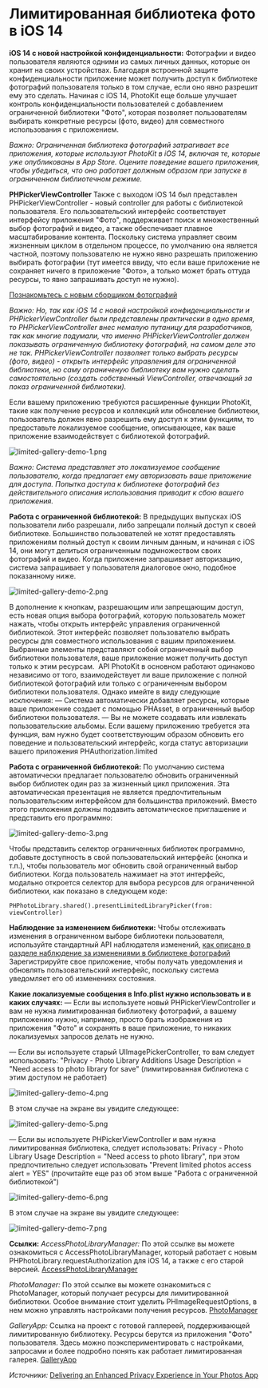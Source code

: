 # Лимитированная библиотека фото в iOS 14

**iOS 14 с новой настройкой конфиденциальности:**
Фотографии и видео пользователя являются одними из самых личных данных, которые он хранит на своих устройствах. Благодаря встроенной защите конфиденциальности приложение может получить доступ к библиотеке фотографий пользователя только в том случае, если оно явно разрешит ему это сделать. Начиная с iOS 14, PhotoKit еще больше улучшает контроль конфиденциальности пользователей с добавлением ограниченной библиотеки "Фото", которая позволяет пользователям выбирать конкретные ресурсы (фото, видео) для совместного использования с приложением.

*Важно:
Ограниченная библиотека фотографий затрагивает все приложения, которые используют PhotoKit в iOS 14, включая те, которые уже опубликованы в App Store. Оцените поведение вашего приложения, чтобы убедиться, что оно работает должным образом при запуске в ограниченном библиотечном режиме.*

**PHPickerViewController**
Также с выходом iOS 14 был представлен PHPickerViewController - новый controller для работы с библиотекой пользователя. Его пользовательский интерфейс соответствует интерфейсу приложения "Фото", поддерживает поиск и множественный выбор фотографий и видео, а также обеспечивает плавное масштабирование контента. Поскольку система управляет своим жизненным циклом в отдельном процессе, по умолчанию она является частной, поэтому пользователю не нужно явно разрешать приложению выбирать фотографии (тут имеется ввиду, что если ваше приложение не сохраняет ничего в приложение "Фото», а только может брать оттуда ресурсы, то явно запрашивать доступ не нужно).

[Познакомьтесь с новым сборщиком фотографий](https://developer.apple.com/videos/play/wwdc2020/10652/)

*Важно:
Но, так как iOS 14 с новой настройкой конфиденциальности и PHPickerViewController были представлены практически в одно время, то PHPickerViewController внес немалую путаницу для разработчиков, так как многие подумали, что именно PHPickerViewController должен показывать ограниченную библиотеку фотографий, на самом деле это не так. PHPickerViewController позволяет только выбрать ресурсы (фото, видео) - открыть интерфейс управления для ограниченной библиотеки, но саму ограниченую библиотеку вам нужно сделать самостоятельно (создать собственный ViewController, отвечающий за показ ограниченной библиотеки).*

Если вашему приложению требуются расширенные функции PhotoKit, такие как получение ресурсов и коллекций или обновление библиотеки, пользователь должен явно разрешить ему доступ к этим функциям, то предоставьте локализуемое сообщение, описывающее, как ваше приложение взаимодействует с библиотекой фотографий.

![limited-gallery-demo-1.png](limited-gallery-ios14/limited-gallery-demo-1.png)

*Важно: Система представляет это локализуемое сообщение пользователю, когда предлагает ему авторизовать ваше приложение для доступа. Попытка доступа к библиотеке фотографий без действительного описания использования приводит к сбою вашего приложения.*

**Работа с ограниченной библиотекой:** В предыдущих выпусках iOS пользователи либо разрешали, либо запрещали полный доступ к своей библиотеке. Большинство пользователей не хотят предоставлять приложениям полный доступ к своим личным данным, и начиная с iOS 14, они могут делиться ограниченным подмножеством своих фотографий и видео. Когда приложение запрашивает авторизацию, система запрашивает у пользователя диалоговое окно, подобное показанному ниже.

![limited-gallery-demo-2.png](limited-gallery-ios14/limited-gallery-demo-2.png)

В дополнение к кнопкам, разрешающим или запрещающим доступ, есть новая опция выбора фотографий, которую пользователь может нажать, чтобы открыть интерфейс управления ограниченной библиотекой. Этот интерфейс позволяет пользователю выбрать ресурсы для совместного использования с вашим приложением. Выбранные элементы представляют собой ограниченный выбор библиотеки пользователя, ваше приложение может получить доступ только к этим ресурсам.  API PhotoKit в основном работают одинаково независимо от того, взаимодействует ли ваше приложение с полной библиотекой фотографий или только с ограниченным выбором библиотеки пользователя. Однако имейте в виду следующие исключения:
— Система автоматически добавляет ресурсы, которые ваше приложение создает с помощью PHAsset, в ограниченный выбор библиотеки пользователя.
— Вы не можете создавать или извлекать пользовательские альбомы. Если вашему приложению требуется эта функция, вам нужно будет соответствующим образом обновить его поведение и пользовательский интерфейс, когда статус авторизации вашего приложения PHAuthorization.limited

**Работа с ограниченной библиотекой:**
По умолчанию система автоматически предлагает пользователю обновить ограниченный выбор библиотек один раз за жизненный цикл приложения. Эта автоматическая презентация не является предпочтительным пользовательским интерфейсом для большинства приложений. Вместо этого приложения должны подавить автоматическое приглашение и представить его программно:

![limited-gallery-demo-3.png](limited-gallery-ios14/limited-gallery-demo-3.png)

Чтобы представить селектор ограниченных библиотек программно, добавьте доступность в свой пользовательский интерфейс (кнопка и т.п.), чтобы пользователь мог обновить свой ограниченный выбор библиотеки. Когда пользователь нажимает на этот интерфейс, модально откроется селектор для выбора ресурсов для ограниченной библиотеки, как показано в следующем коде:
```swift let viewController = // UIViewController с которого модально откроется селектор для выбора ресурсов ограниченной библиотеки.
PHPhotoLibrary.shared().presentLimitedLibraryPicker(from: viewController) 
```

**Наблюдение за изменением библиотеки:** Чтобы отслеживать изменения в ограниченном выборе библиотеки пользователя, используйте стандартный API наблюдателя изменений, [как описано в разделе наблюдение за изменениями в библиотеке фотографий](https://developer.apple.com/documentation/photokit/phphotolibrary/observing_changes_in_the_photo_library) Зарегистрируйте свое приложение, чтобы получать уведомления и обновлять пользовательский интерфейс, поскольку система уведомляет его об изменениях состояния.

**Какие локализуемые сообщения в Info.plist нужно использовать и в каких случаях:**
— Если вы используете новый PHPickerViewController и вам не нужна лимитированная библиотеку фотографий, а вашему приложению нужно, например, просто брать изображения из приложения "Фото" и сохранять в ваше приложение, то никаких локализуемых запросов делать не нужно.

— Если вы используете старый UIImagePickerController, то вам следует использовать: "Privacy - Photo Library Additions Usage Description = "Need access to photo library for save" (лимитированная библиотека с этим доступом не работает)

![limited-gallery-demo-4.png](limited-gallery-ios14/limited-gallery-demo-4.png)

В этом случае на экране вы увидите следующее:

![limited-gallery-demo-5.png](limited-gallery-ios14/limited-gallery-demo-5.png)

— Если вы используете PHPickerViewController и вам нужна лимитированная библиотека, следует использовать: Privacy - Photo Library Usage Description = "Need access to photo library", при этом предпочтительно следует использовать "Prevent limited photos access alert = YES" (прочитайте еще раз об этом выше "Работа с ограниченной библиотекой")

![limited-gallery-demo-6.png](limited-gallery-ios14/limited-gallery-demo-6.png)

В этом случае на экране вы увидите следующее:

![limited-gallery-demo-7.png](limited-gallery-ios14/limited-gallery-demo-7.png)

**Ссылки:**
*AccessPhotoLibraryManager:* По этой ссылке вы можете ознакомиться с AccessPhotoLibraryManager, который работает с новым PHPhotoLibrary.requestAuthorization для iOS 14, а также с его старой версией.
[AccessPhotoLibraryManager](https://github.com/bullinnyc/PhotoGallery/blob/main/Gallery/Services/AccessPhotoLibraryManager.swift) 

*PhotoManager:*
По этой ссылке вы можете ознакомиться с PhotoManager, который получает ресурсы для лимитированной библиотеки. Особое внимание стоит уделить PHImageRequestOptions, в нем можно управлять настройками получения ресурсов.
[PhotoManager](https://github.com/bullinnyc/PhotoGallery/blob/main/Gallery/Services/PhotoManager.swift ) 

*GalleryApp:* Ссылка на проект с готовой галлереей, поддерживающей лимитированную библиотеку. Ресурсы берутся из приложения "Фото" пользователя. Здесь можно поэкспериментировать c настройками, запросами и более подробно понять как работает лимитированная галерея.
[GalleryApp](https://github.com/bullinnyc/PhotoGallery ) 

*Источники:*
[Delivering an Enhanced Privacy Experience in Your Photos App](https://developer.apple.com/documentation/photokit/delivering_an_enhanced_privacy_experience_in_your_photos_app ) 
